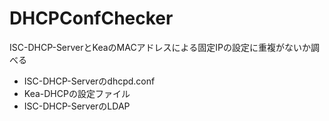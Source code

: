 # DHCPConfChecker
ISC-DHCP-ServerとKeaのMACアドレスによる固定IPの設定に重複がないか調べる

- ISC-DHCP-Serverのdhcpd.conf
- Kea-DHCPの設定ファイル
- ISC-DHCP-ServerのLDAP
